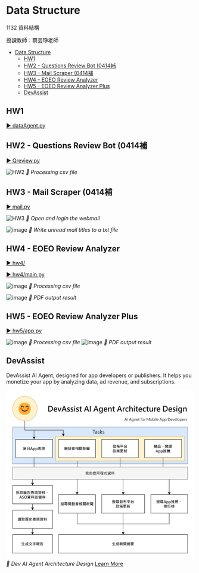 # Data Structure
1132 資料結構

授課教師：蔡芸琤老師

- [Data Structure](#data-structure)
  - [HW1](#hw1)
  - [HW2 - Questions Review Bot (0414補](#hw2---questions-review-bot-0414補)
  - [HW3 - Mail Scraper (0414補](#hw3---mail-scraper-0414補)
  - [HW4 - EOEO Review Analyzer](#hw4---eoeo-review-analyzer)
  - [HW5 - EOEO Review Analyzer Plus](#hw5---eoeo-review-analyzer-plus)
  - [DevAssist](#devassist)


## HW1

[▶️ dataAgent.py](./tests/autogen/dataAgent.py)

## HW2 - Questions Review Bot (0414補

[▶️ Qreview.py](./tests/autogen/DRai/Qreview.py)

![HW2](https://github.com/user-attachments/assets/0812bbfd-6784-41d5-9ff0-4b0d85643a23)
*🔼 Processing csv file*

## HW3 - Mail Scraper (0414補

[▶️ mail.py](./tests/autogen/webcon/mail.py)

![HW3](https://github.com/user-attachments/assets/5da564c4-d406-4d01-987e-6f57e66a297b)
*🔼 Open and login the webmail*

![image](https://github.com/user-attachments/assets/a679d8c5-83a2-4c1d-a76d-0efe518f0d75)
*🔼 Write unread mail titles to a txt file*

## HW4 - EOEO Review Analyzer

[▶️ hw4/](./tests/hw4/)

[▶️ hw4/main.py](./tests/hw4/main.py)

![image](https://github.com/user-attachments/assets/765e1354-292b-4900-a3d9-46ea4dce407d)
*🔼 Processing csv file*

![image](https://github.com/user-attachments/assets/6f0c0bd3-5522-449b-9af9-46a73a62be92)
*🔼 PDF output result*

## HW5 - EOEO Review Analyzer Plus

[▶️ hw5/app.py](./tests/hw5/app.py)

![image](https://github.com/user-attachments/assets/2da849bd-4913-4145-a883-01687877daf8)
*🔼 Processing csv file*
![image](https://github.com/user-attachments/assets/f24e08f3-f24c-4a38-8ef3-5fd723ff296d)
*🔼 PDF output result*

## DevAssist

DevAssist AI Agent, designed for app developers or publishers. It helps you monetize your app by analyzing data, ad revenue, and subscriptions.

[![Dev AI Agent Architecture](./images/AIAppDevArchitecture.jpg)](https://samko5sam.github.io/data-structure-class/DevAssist.html)
*🔼 Dev AI Agent Architecture Design* [Learn More](https://samko5sam.github.io/data-structure-class/DevAssist.html)
